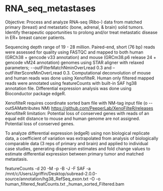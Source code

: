 # RNA_seq_metastases
Objective: Process and analyze RNA-seq (Ribo-) data from matched primary (breast) and metastatic (bone, adrenal, & brain) solid tumors. Identify therapeutic opportunities to prolong and/or treat metastatic disease in ER+ breast cancer patients. 

Sequencing depth range of 19 - 28 million. Paired-end, short (76 bp) reads were assessed for quality using FASTQC and mapped to both human (GRCh38 + gencode v33 annotation) and mouse (GRCm38.p6 release 24 + gencode vM24 annotation) genomes using STAR aligner with relaxed parameters; --outFilterMatchNminOverLread 0.3 and –outFilterScoreMinOverLread 0.3. Computational deconvolution of mouse and human reads was done using XenofilteR. Human only filtered mapped reads were annotated using featureCounts with built-in SAF hg38 annotation file. Differential expression analysis was done using Bioconductor package edgeR. 


XenofilteR requires coordinate sorted bam file with NM-tag input file (o	--outSAMattributes NM)
https://github.com/PeeperLab/XenoFilteR/releases
XenofilteR limitation: Potential loss of conserved genes with reads of an equal edit distance to mouse and human genome are not assigned. Potential loss of conserved genes.

To analyze differential expression (edgeR) using non biological replicate data, a coefficient of variation was extrapolated from analysis of biologically comparable data (3 reps of primary and brain) and applied to individual case studies, generating dispersion estimates and fold change values to estimate differential expression between primary tumor and matched metastasis.





featureCounts -d 20 -M -p -B -J -F SAF -a /mnt/c/Users/Jgriffin/Desktop/subread-2.0.0-source/annotation/hg38_RefSeq_exon.txt -O -o human_filtered_featCounts.txt _human_sorted_Filtered.bam  
